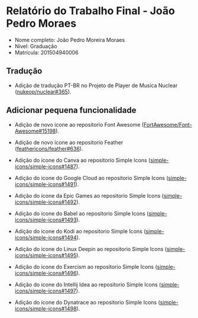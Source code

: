# Relatório do Trabalho Final - João Pedro Moraes

 * Nome completo: João Pedro Moreira Moraes
* Nível: Graduação
* Matrícula: 201504940006

## Tradução
* Adição de tradução PT-BR no Projeto de Player de Musica Nuclear ([nukeop/nuclear#365](https://github.com/nukeop/nuclear/pull/365)).

 ## Adicionar pequena funcionalidade

* Adição de novo icone ao repositorio Font Awesome ([FortAwesome/Font-Awesome#15198](https://github.com/FortAwesome/Font-Awesome/pull/15198)).

* Adição de novo icone ao repositorio Feather ([feathericons/feather#636](https://github.com/feathericons/feather/pull/636)).

* Adição do icone do Canva ao repositorio Simple Icons ([simple-icons/simple-icons#1487](https://github.com/simple-icons/simple-icons/pull/1487)).

* Adição do icone do Google Cloud ao repositorio Simple Icons ([simple-icons/simple-icons#1491](https://github.com/simple-icons/simple-icons/pull/1491)).

* Adição do icone da Epic Games ao repositorio Simple Icons ([simple-icons/simple-icons#1492](https://github.com/simple-icons/simple-icons/pull/1492)).

* Adição do icone do Babel ao repositorio Simple Icons ([simple-icons/simple-icons#1493](https://github.com/simple-icons/simple-icons/pull/1493)).

* Adição do icone do Kodi ao repositorio Simple Icons ([simple-icons/simple-icons#1494](https://github.com/simple-icons/simple-icons/pull/1494)).

* Adição do icone do Linux Deepin ao repositorio Simple Icons ([simple-icons/simple-icons#1495](https://github.com/simple-icons/simple-icons/pull/1495)).

* Adição do icone do Exercism ao repositorio Simple Icons ([simple-icons/simple-icons#1496](https://github.com/simple-icons/simple-icons/pull/1496)).

* Adição do icone do Intellij Idea ao repositorio Simple Icons ([simple-icons/simple-icons#1497](https://github.com/simple-icons/simple-icons/pull/1497)).

* Adição do icone do Dynatrace ao repositorio Simple Icons ([simple-icons/simple-icons#1498](https://github.com/simple-icons/simple-icons/pull/1498)).